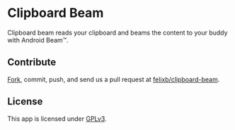 Clipboard Beam
=============================================================

Clipboard beam reads your clipboard and beams the content to your buddy with Android Beam™.

Contribute
-------------------------------------------------------------
[Fork](https://github.com/felixb/clipboard-beam/fork), commit, push, and send us a pull request at [felixb/clipboard-beam](https://github.com/felixb/clipboard-beam).

License
-------------------------------------------------------------

This app is licensed under [GPLv3](http://www.gnu.org/licenses/gpl-3.0.txt).


